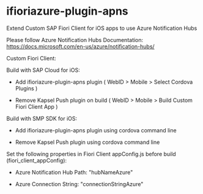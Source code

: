 # ifioriazure-plugin-apns
Extend Custom SAP Fiori Client for iOS apps to use Azure Notification Hubs 

Please follow Azure Notification Hubs Documentation:
https://docs.microsoft.com/en-us/azure/notification-hubs/


Custom Fiori Client:

Build with SAP Cloud for iOS: 

- Add ifioriazure-plugin-apns plugin ( WebID > Mobile > Select Cordova Plugins )

- Remove Kapsel Push plugin on build ( WebID > Mobile > Build Custom Fiori Client App )   


Build with SMP SDK for iOS: 

- Add ifioriazure-plugin-apns plugin using cordova command line

- Remove Kapsel Push plugin using cordova command line


Set the following properties in Fiori Client appConfig.js before build (fiori_client_appConfig): 

- Azure Notification Hub Path: "hubNameAzure"

- Azure Connection String: "connectionStringAzure"
